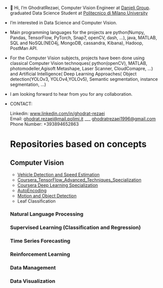 -  👋 Hi, I’m GhodratRezaei, Computer Vision Engineer at [Danieli Group](https://www.danieli.com/). graduated Data Science Student at [Politecnico di Milano University](https://www.polimi.it/)
-  I’m interested in Data Science and Computer Vision.
-  Main programming languages for the projects are python(Numpy, Pandas, TensorFlow, PyTorch, Snap7, openCV, dash, ...), java, MATLAB, SQL and NoSQL(NEO4j,
MongoDB, cassandra, Kibana), Hadoop, PostMan API.
-  For the Computer Vision subjects, projects have been done using classical Computer Vision technoques( python(openCV),
MATLAB, photomodeller,Agisoft Metashape, Laser Scanner, CloudComapre, ...) and Artificial Intelligence( Deep Learning Approaches( Object detection(YOLOv3, YOLOv4,YOLOv5),
Semantic segmentation, instance segmentation, ...)
-  I am looking forward to hear from you for any collaboration.


-   CONTACT: 

      Linkedin:  www.linkedin.com/in/ghodrat-rezaei       
      Email:  ghodrat.rezaei@mail.polimi.it  ___  ghodratrezaei1996@gmail.com  
      Phone Number:   +393894652863
      
      
      # Repositories based on concepts
     
      
      
      
      ## Computer Vision 
       *  [Vehicle Detection and Speed Estimation]()
       *  [Coursera_TensorFlow_Advanced_Techniques_Specialization]()
       *  [Coursera Deep Learning Specialization]()
       *  [AutoEncoding]()
       *  [Motion and Object Detection]()
       *  Leaf Classification

      
      
      
      
      
      
      ### Natural Language Processing 
      
      
      
      
      ### Supervised Learning (Classification and Regression)
      
      
      
      
      
      
      ### Time Series Forecasting 
      
      
      
      
      ### Reinforcement Learning
      
      
      
      ### Data Management 
      
      ### Data Visualization 
      
      
      
      
      
      
      
      
